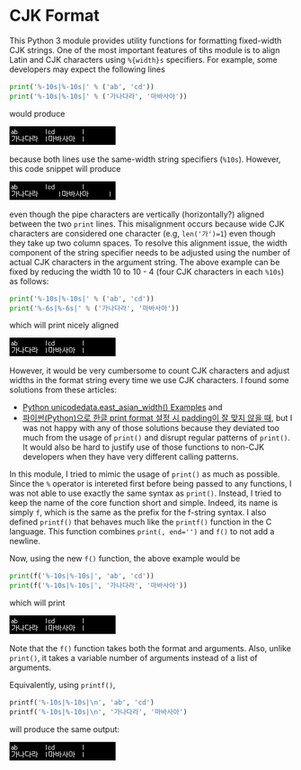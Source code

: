 # CJK Format

This Python 3 module provides utility functions for formatting fixed-width CJK strings. One of the most important features of tihs module is to align Latin and CJK characters using `%{width}s` specifiers. For example, some developers may expect the following lines
```python
print('%-10s|%-10s|' % ('ab', 'cd'))
print('%-10s|%-10s|' % ('가나다라', '마바사아'))
```
would produce

![Aligned output](aligned.png "Aligned output")

because both lines use the same-width string specifiers (`%10s`). However, this code snippet will produce

![Misaligned output](misaligned.png "Misaligned output")

even though the pipe characters are vertically (horizontally?) aligned between the two `print` lines. This misalignment occurs because wide CJK characters are considered one character (e.g, `len('가')=1`) even though they take up two column spaces. To resolve this alignment issue, the width component of the string specifier needs to be adjusted using the number of actual CJK characters in the argument string. The above example can be fixed by reducing the width 10 to 10 - 4 (four CJK characters in each `%10s`) as follows:
```python
print('%-10s|%-10s|' % ('ab', 'cd'))
print('%-6s|%-6s|' % ('가나다라', '마바사아'))
```
which will print nicely aligned

![Aligned output](aligned.png "Aligned output")

However, it would be very cumbersome to count CJK characters and adjust widths in the format string every time we use CJK characters. I found some solutions from these articles:
* [Python unicodedata.east_asian_width() Examples](https://www.programcreek.com/python/example/5938/unicodedata.east_asian_width) and
* [파이썬(Python)으로 한글 print format 설정 시 padding이 잘 맞지 않을 때](https://sarc.io/development/810-python-print-format-padding),
but I was not happy with any of those solutions because they deviated too much from the usage of `print()` and disrupt regular patterns of `print()`. It would also be hard to justify use of those functions to non-CJK developers when they have very different calling patterns.

In this module, I tried to mimic the usage of `print()` as much as possible. Since the `%` operator is intereted first before being passed to any functions, I was not able to use exactly the same syntax as `print()`. Instead, I tried to keep the name of the core function short and simple. Indeed, its name is simply `f`, which is the same as the prefix for the f-string syntax. I also defined `printf()` that behaves much like the `printf()` function in the C language. This function combines `print(, end='')` and `f()` to not add a newline.

Now, using the new `f()` function, the above example would be
```python
print(f('%-10s|%-10s|', 'ab', 'cd'))
print(f('%-10s|%-10s|', '가나다라', '마바사아'))
```
which will print

![Aligned output](aligned.png "Aligned output")

Note that the `f()` function takes both the format and arguments. Also, unlike `print()`, it takes a variable number of arguments instead of a list of arguments.

Equivalently, using `printf()`,
```python
printf('%-10s|%-10s|\n', 'ab', 'cd')
printf('%-10s|%-10s|\n', '가나다라', '마바사아')
```
will produce the same output:

![Aligned output](aligned.png "Aligned output")
